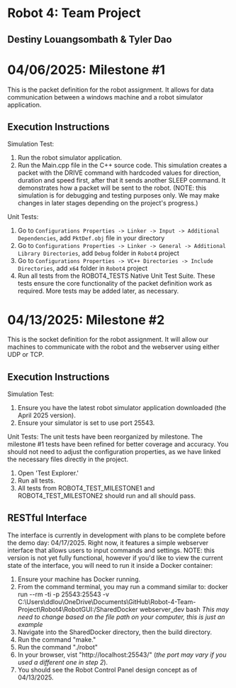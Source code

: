 # Robot 4: Team Project 
## Destiny Louangsombath & Tyler Dao 

# 04/06/2025: Milestone #1

This is the packet definition for the robot assignment. It allows for data communication between a windows machine and a robot simulator application. 

## Execution Instructions

Simulation Test:
1) Run the robot simulator application. 
2) Run the Main.cpp file in the C++ source code. 
This simulation creates a packet with the DRIVE command with hardcoded values for direction, duration and speed first, after that it sends another SLEEP command. It demonstrates how a packet will be sent to the robot. (NOTE: this simulation is for debugging and testing purposes only. We may make changes in later stages depending on the project's progress.)

Unit Tests: 
1) Go to `Configurations Properties -> Linker -> Input -> Additional Dependencies`, add `PktDef.obj` file in your directory
2) Go to `Configurations Properties -> Linker -> General -> Additional Library Directories`, add `Debug` folder in `Robot4` project
3) Go to `Configurations Properties -> VC++ Directories -> Include Directories`, add `x64` folder in `Robot4` project
4) Run all tests from the ROBOT4_TESTS Native Unit Test Suite. 
These tests ensure the core functionality of the packet definition work as required. More tests may be added later, as necessary. 

# 04/13/2025: Milestone #2

This is the socket definition for the robot assignment. It will allow our machines to communicate with the robot and the webserver using either UDP or TCP. 

## Execution Instructions 

Simulation Test:
1) Ensure you have the latest robot simulator application downloaded (the April 2025 version). 
2) Ensure your simulator is set to use port 25543.  

Unit Tests: 
The unit tests have been reorganized by milestone. The milestone #1 tests have been refined for better coverage and accuracy. You should not need to adjust the configuration properties, as we have linked the necessary files directly in the project. 

1) Open 'Test Explorer.'
2) Run all tests. 
3) All tests from ROBOT4_TEST_MILESTONE1 and ROBOT4_TEST_MILESTONE2 should run and all should pass. 

## RESTful Interface
The interface is currently in development with plans to be complete before the demo day: 04/17/2025. Right now, it features a simple webserver interface that allows users to input commands and settings. NOTE: this version is not yet fully functional, however if you'd like to view the current state of the interface, you will need to run it inside a Docker container: 

1) Ensure your machine has Docker running. 
2) From the command terminal, you may run a command similar to: 
docker run --rm -ti -p 25543:25543 -v C:\Users\ddlou\OneDrive\Documents\GitHub\Robot-4-Team-Project\Robot4\RobotGUI:/SharedDocker webserver_dev bash
*This may need to change based on the file path on your computer, this is just an example* 
3) Navigate into the SharedDocker directory, then the build directory. 
4) Run the command "make."
5) Run the command "./robot"
6) In your browser, vist "http://localhost:25543/" (*the port may vary if you used a different one in step 2*). 
7) You should see the Robot Control Panel design concept as of 04/13/2025. 